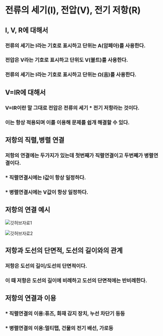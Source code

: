 # 전류의 세기(I), 전압(V), 전기 저항(R)
## I, V, R에 대해서
### 전류의 세기는 I라는 기호로 표시하고 단위는 A(암페아)를 사용한다.
### 전압은 V라는 기호로 표시하고 단위도 V(볼트)를 사용한다.
### 전류의 세기는 I라는 기호로 표시하고 단위는 Ω(옴)를 사용한다.
## V=IR에 대해서
### V=IR이란 말 그대로 전압은 전류의 세기 * 전기 저항라는 것이다.
### 이는 항상 적용되며 이를 이용해 문제를 쉽개 해결할 수 있다.
## 저항의 직렬,병렬 연결
### 저항의 연결에는 두가지가 있는데 첫번째가 직렬연결이고 두번쩨가 병렬연결이다.
### * 직렬연결시에는 I값이 항상 일정하다.
### * 병렬연결시에는 V값이 항상 일정하다.
## 저항의 연결 예시
![깃허브자료1](https://user-images.githubusercontent.com/72057688/96129725-f7caa880-0f31-11eb-9319-25ae354fddfc.png)

![깃허브자료2](https://user-images.githubusercontent.com/72057688/96129817-116bf000-0f32-11eb-8b32-292c3f968f48.png)
## 저항과 도선의 단면적, 도선의 길이와의 관계
### 저항은 도선의 길이/도선의 단면적이다.
### 이 때 저항은 도선의 길이에 비례하고 도선의 단면적에는 반비례한다.
## 저항의 연결과 이용
### * 직렬연결의 이용:퓨즈, 화재 감지 장치, 누선 차단기 등등
### * 병렬연결의 이용:멀티탭, 건물의 전기 배선, 가로등
